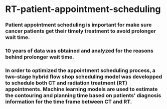 # RT-patient-appointment-scheduling

### Patient appointment scheduling is important for make sure cancer patients get their timely treatment to avoid prolonger wait time.

### 10 years of data was obtained and analyzed for the reasons behind prolonger wait time. 

### In order to optimized the appointment scheduling process, a two-stage hybrid flow shop scheduling model was developped to schedule both CT and radiation treatment (RT) appointments. Machine learning models are used to estimate the contouring and planning time based on patients' diagnosis information for the time frame between CT and RT. 
